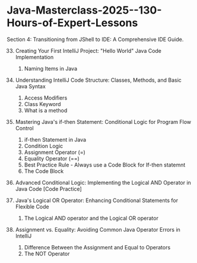 # Java-Masterclass-2025--130-Hours-of-Expert-Lessons

Section 4: Transitioning from JShell to IDE: A Comprehensive IDE Guide.

33. Creating Your First IntelliJ Project: "Hello World" Java Code Implementation
    1. Naming Items in Java

34. Understanding IntelliJ Code Structure: Classes, Methods, and Basic Java Syntax
    1. Access Modifiers
    2. Class Keyword
    3. What is a method

35. Mastering Java's if-then Statement: Conditional Logic for Program Flow Control
    1. if-then Statement in Java
    2. Condition Logic
    3. Assignment Operator (=)
    4. Equality Operator (==)
    5. Best Practice Rule - Always use a Code Block for If-then statemnt
    6. The Code Block

36. Advanced Conditional Logic: Implementing the Logical AND Operator in Java Code [Code Practice]

37. Java's Logical OR Operator: Enhancing Conditional Statements for Flexible Code
    1. The Logical AND operator and the Logical OR operator

38. Assignment vs. Equality: Avoiding Common Java Operator Errors in IntelliJ
    1. Difference Between the Assignment and Equal to Operators
    2. The NOT Operator